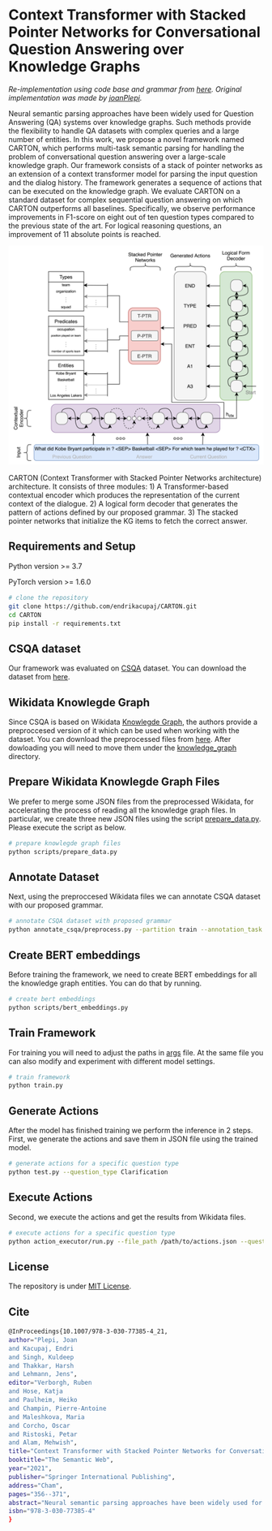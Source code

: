 # Context Transformer with Stacked Pointer Networks for Conversational Question Answering over Knowledge Graphs

*Re-implementation using code base and grammar from [here](https://github.com/endrikacupaj/LASAGNE). Original implementation was made by [joanPlepi](https://github.com/joanPlepi).*

Neural semantic parsing approaches have been widely used for Question Answering (QA) systems over knowledge graphs. Such methods provide the flexibility to handle QA datasets with complex queries and a large number of entities. In this work, we propose a novel framework named CARTON, which performs multi-task semantic parsing for handling the problem of conversational question answering over a large-scale knowledge graph. Our framework consists of a stack of pointer networks as an extension of a context transformer model for parsing the input question and the dialog history. The framework generates a sequence of actions that can be executed on the knowledge graph. We evaluate CARTON on a standard dataset for complex sequential question answering on which CARTON outperforms all baselines. Specifically, we observe performance improvements in F1-score on eight out of ten question types compared to the previous state of the art. For logical reasoning questions, an improvement of 11 absolute points is reached.

![CARTON](image/carton_architecture.png?raw=true "CARTON architecture")

CARTON (Context Transformer with Stacked Pointer Networks architecture) architecture. It consists of three modules: 1) A Transformer-based contextual encoder which produces the representation of the current context of the dialogue. 2) A logical form decoder that generates the pattern of actions defined by our proposed grammar. 3) The stacked pointer networks that initialize the KG items to fetch the correct answer.

## Requirements and Setup
Python version >= 3.7

PyTorch version >= 1.6.0

``` bash
# clone the repository
git clone https://github.com/endrikacupaj/CARTON.git
cd CARTON
pip install -r requirements.txt
```

## CSQA dataset
Our framework was evaluated on [CSQA](https://amritasaha1812.github.io/CSQA/) dataset. You can download the dataset from [here](https://amritasaha1812.github.io/CSQA/download/).

## Wikidata Knowlegde Graph
Since CSQA is based on Wikidata [Knowlegde Graph](https://www.wikidata.org/wiki/Wikidata:Main_Page), the authors provide a preproccesed version of it which can be used when working with the dataset.
You can download the preprocessed files from [here](https://zenodo.org/record/4052427#.YBU7xHdKjfZ).
After dowloading you will need to move them under the [knowledge_graph](knowledge_graph) directory.

## Prepare Wikidata Knowlegde Graph Files
We prefer to merge some JSON files from the preprocessed Wikidata, for accelerating the process of reading all the knowledge graph files. In particular, we create three new JSON files using the script [prepare_data.py](scripts/prepare_data.py). Please execute the script as below.
``` bash
# prepare knowlegde graph files
python scripts/prepare_data.py
```

## Annotate Dataset
Next, using the preproccesed Wikidata files we can annotate CSQA dataset with our proposed grammar.
``` bash
# annotate CSQA dataset with proposed grammar
python annotate_csqa/preprocess.py --partition train --annotation_task actions --read_folder /path/to/CSQA --write_folder /path/to/write
```

## Create BERT embeddings
Before training the framework, we need to create BERT embeddings for all the knowledge graph entities. You can do that by running.
``` bash
# create bert embeddings
python scripts/bert_embeddings.py
```

## Train Framework
For training you will need to adjust the paths in [args](args.py) file. At the same file you can also modify and experiment with different model settings.
``` bash
# train framework
python train.py
```

## Generate Actions
After the model has finished training we perform the inference in 2 steps.
First, we generate the actions and save them in JSON file using the trained model.
``` bash
# generate actions for a specific question type
python test.py --question_type Clarification
```

## Execute Actions
Second, we execute the actions and get the results from Wikidata files.
``` bash
# execute actions for a specific question type
python action_executor/run.py --file_path /path/to/actions.json --question_type Clarification
```

## License
The repository is under [MIT License](LICENCE).

## Cite
```bash
@InProceedings{10.1007/978-3-030-77385-4_21,
author="Plepi, Joan
and Kacupaj, Endri
and Singh, Kuldeep
and Thakkar, Harsh
and Lehmann, Jens",
editor="Verborgh, Ruben
and Hose, Katja
and Paulheim, Heiko
and Champin, Pierre-Antoine
and Maleshkova, Maria
and Corcho, Oscar
and Ristoski, Petar
and Alam, Mehwish",
title="Context Transformer with Stacked Pointer Networks for Conversational Question Answering over Knowledge Graphs",
booktitle="The Semantic Web",
year="2021",
publisher="Springer International Publishing",
address="Cham",
pages="356--371",
abstract="Neural semantic parsing approaches have been widely used for Question Answering (QA) systems over knowledge graphs. Such methods provide the flexibility to handle QA datasets with complex queries and a large number of entities. In this work, we propose a novel framework named CARTON (Context trAnsformeR sTacked pOinter Networks), which performs multi-task semantic parsing for handling the problem of conversational question answering over a large-scale knowledge graph. Our framework consists of a stack of pointer networks as an extension of a context transformer model for parsing the input question and the dialog history. The framework generates a sequence of actions that can be executed on the knowledge graph. We evaluate CARTON on a standard dataset for complex sequential question answering on which CARTON outperforms all baselines. Specifically, we observe performance improvements in F1-score on eight out of ten question types compared to the previous state of the art. For logical reasoning questions, an improvement of 11 absolute points is reached.",
isbn="978-3-030-77385-4"
}
```

